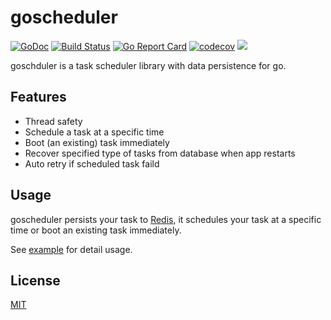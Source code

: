 # goscheduler

[![GoDoc](https://godoc.org/github.com/changkun/goscheduler?status.svg)](https://godoc.org/github.com/changkun/goscheduler) [![Build Status](https://travis-ci.org/changkun/goscheduler.svg?branch=master)](https://travis-ci.org/changkun/goscheduler) [![Go Report Card](https://goreportcard.com/badge/github.com/changkun/goscheduler)](https://goreportcard.com/report/github.com/changkun/goscheduler) [![codecov](https://codecov.io/gh/changkun/goscheduler/branch/master/graph/badge.svg)](https://codecov.io/gh/changkun/goscheduler) ![](https://img.shields.io/github/release/changkun/goscheduler/all.svg)

goschduler is a task scheduler library with data persistence for go.

## Features

- Thread safety
- Schedule a task at a specific time
- Boot (an existing) task immediately
- Recover specified type of tasks from database when app restarts
- Auto retry if scheduled task faild

## Usage

goscheduler persists your task to [Redis](https://redis.io/), 
it schedules your task at a specific time or boot an existing task immediately.

See [example](./example/main.go) for detail usage.

## License

[MIT](./LICENSE)